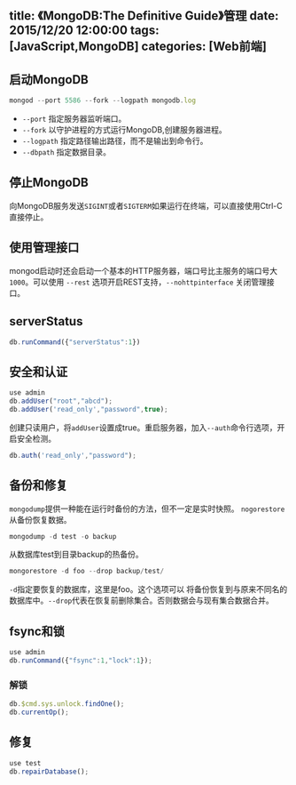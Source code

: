 title: 《MongoDB:The Definitive Guide》管理
date: 2015/12/20 12:00:00
tags: [JavaScript,MongoDB]
categories: [Web前端]
---
## 启动MongoDB
```javascript
mongod --port 5586 --fork --logpath mongodb.log
```

 - `--port` 指定服务器监听端口。
 - `--fork` 以守护进程的方式运行MongoDB,创建服务器进程。
 - `--logpath` 指定路径输出路径，而不是输出到命令行。
 - `--dbpath` 指定数据目录。

<!--more-->
## 停止MongoDB
向MongoDB服务发送`SIGINT`或者`SIGTERM`如果运行在终端，可以直接使用Ctrl-C直接停止。
## 使用管理接口
mongod启动时还会启动一个基本的HTTP服务器，端口号比主服务的端口号大`1000`。可以使用 `--rest` 选项开启REST支持，`--nohttpinterface` 关闭管理接口。
## serverStatus
```javascript
db.runCommand({"serverStatus":1})
```
## 安全和认证
```javascript
use admin
db.addUser("root","abcd");
db.addUser('read_only',"password",true);
```
创建只读用户，将`addUser`设置成true。重启服务器，加入`--auth`命令行选项，开启安全检测。
```javascript
db.auth('read_only',"password");
```
## 备份和修复
`mongodump`提供一种能在运行时备份的方法，但不一定是实时快照。
`nogorestore`从备份恢复数据。
```javascript
mongodump -d test -o backup
```
从数据库test到目录backup的热备份。
```javascript
mongorestore -d foo --drop backup/test/
```
`-d`指定要恢复的数据库，这里是foo。这个选项可以 将备份恢复到与原来不同名的数据库中。`--drop`代表在恢复前删除集合。否则数据会与现有集合数据合并。
## fsync和锁
```javascript
use admin
db.runCommand({"fsync":1,"lock":1});
```
### 解锁
```javascript
db.$cmd.sys.unlock.findOne();
db.currentOp();
```
## 修复
```javascript
use test
db.repairDatabase();
```



